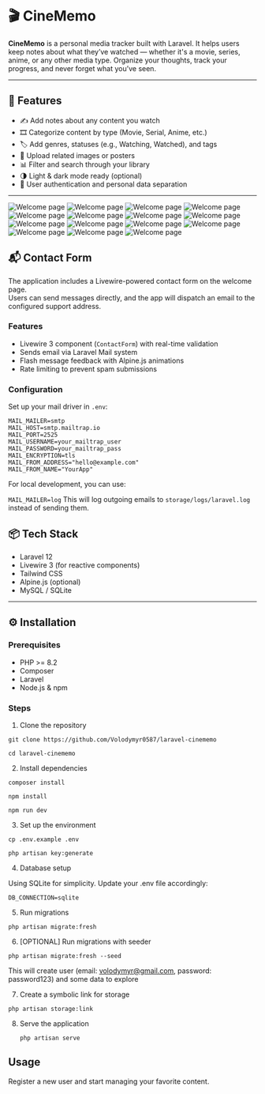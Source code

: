 # 🎬 CineMemo

**CineMemo** is a personal media tracker built with Laravel. It helps users keep notes about what they’ve watched — whether it's a movie, series, anime, or any other media type. Organize your thoughts, track your progress, and never forget what you’ve seen.

---

## 🚀 Features

- ✍️ Add notes about any content you watch
- 🎞️ Categorize content by type (Movie, Serial, Anime, etc.)
- 🏷️ Add genres, statuses (e.g., Watching, Watched), and tags
- 📁 Upload related images or posters
- 📊 Filter and search through your library
- 🌗 Light & dark mode ready (optional)
- 🔐 User authentication and personal data separation

---

![Welcome page](public/images/app-screenshots/screnshot-for-readme-02.png)
![Welcome page](public/images/app-screenshots/screnshot-for-readme-03.png)
![Welcome page](public/images/app-screenshots/screnshot-for-readme-04.png)
![Welcome page](public/images/app-screenshots/screnshot-for-readme-05.png)
![Welcome page](public/images/app-screenshots/screnshot-for-readme-06.png)
![Welcome page](public/images/app-screenshots/screnshot-for-readme-07.png)
![Welcome page](public/images/app-screenshots/screnshot-for-readme-08.png)
![Welcome page](public/images/app-screenshots/screnshot-for-readme-09.png)
![Welcome page](public/images/app-screenshots/screnshot-for-readme-10.png)
![Welcome page](public/images/app-screenshots/screnshot-for-readme-11.png)
![Welcome page](public/images/app-screenshots/screnshot-for-readme-12.png)
![Welcome page](public/images/app-screenshots/screnshot-for-readme-13.png)
![Welcome page](public/images/app-screenshots/screnshot-for-readme-14.png)
![Welcome page](public/images/app-screenshots/screnshot-for-readme-15.png)
![Welcome page](public/images/app-screenshots/screnshot-for-readme-16.png)




## 📬 Contact Form

The application includes a Livewire-powered contact form on the welcome page.  
Users can send messages directly, and the app will dispatch an email to the configured support address.

### Features
- Livewire 3 component (`ContactForm`) with real-time validation
- Sends email via Laravel Mail system
- Flash message feedback with Alpine.js animations
- Rate limiting to prevent spam submissions

### Configuration

Set up your mail driver in `.env`:

```env
MAIL_MAILER=smtp
MAIL_HOST=smtp.mailtrap.io
MAIL_PORT=2525
MAIL_USERNAME=your_mailtrap_user
MAIL_PASSWORD=your_mailtrap_pass
MAIL_ENCRYPTION=tls
MAIL_FROM_ADDRESS="hello@example.com"
MAIL_FROM_NAME="YourApp"
```

For local development, you can use:

```MAIL_MAILER=log```
This will log outgoing emails to `storage/logs/laravel.log` instead of sending them.

## 📦 Tech Stack

- Laravel 12
- Livewire 3 (for reactive components)
- Tailwind CSS
- Alpine.js (optional)
- MySQL / SQLite

---

## ⚙️ Installation

### Prerequisites

* PHP >= 8.2
* Composer
* Laravel
* Node.js & npm

### Steps

1. Clone the repository

```git clone https://github.com/Volodymyr0587/laravel-cinememo```

```cd laravel-cinememo```

2. Install dependencies

```composer install```

```npm install```

```npm run dev```

3. Set up the environment

```cp .env.example .env```

```php artisan key:generate```

4. Database setup

Using SQLite for simplicity. Update your .env file accordingly:

```DB_CONNECTION=sqlite```

5. Run migrations

```php artisan migrate:fresh```

6. [OPTIONAL] Run migrations with seeder

```php artisan migrate:fresh --seed```

This will create user (email: volodymyr@gmail.com, password: password123) and some data to explore

7. Create a symbolic link for storage

```php artisan storage:link```

8. Serve the application

    ```php artisan serve```

## Usage

Register a new user and start managing your favorite content.
